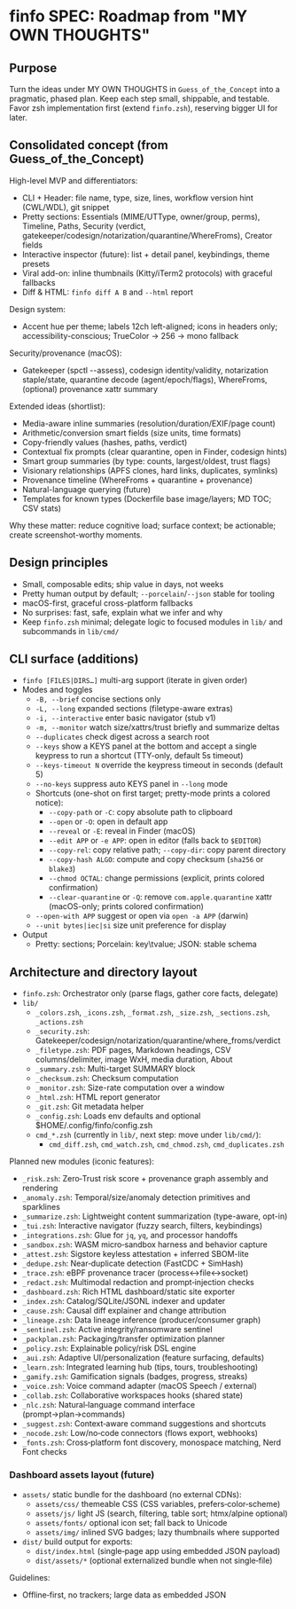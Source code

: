 # finfo SPEC: Roadmap from "MY OWN THOUGHTS"

## Purpose

Turn the ideas under MY OWN THOUGHTS in `Guess_of_the_Concept` into a pragmatic, phased plan. Keep each step small, shippable, and testable. Favor zsh implementation first (extend `finfo.zsh`), reserving bigger UI for later.

## Consolidated concept (from Guess_of_the_Concept)

High-level MVP and differentiators:

- CLI + Header: file name, type, size, lines, workflow version hint (CWL/WDL), git snippet
- Pretty sections: Essentials (MIME/UTType, owner/group, perms), Timeline, Paths, Security (verdict, gatekeeper/codesign/notarization/quarantine/WhereFroms), Creator fields
- Interactive inspector (future): list + detail panel, keybindings, theme presets
- Viral add-on: inline thumbnails (Kitty/iTerm2 protocols) with graceful fallbacks
- Diff & HTML: `finfo diff A B` and `--html` report

Design system:

- Accent hue per theme; labels 12ch left-aligned; icons in headers only; accessibility-conscious; TrueColor → 256 → mono fallback

Security/provenance (macOS):

- Gatekeeper (spctl --assess), codesign identity/validity, notarization staple/state, quarantine decode (agent/epoch/flags), WhereFroms, (optional) provenance xattr summary

Extended ideas (shortlist):

- Media-aware inline summaries (resolution/duration/EXIF/page count)
- Arithmetic/conversion smart fields (size units, time formats)
- Copy-friendly values (hashes, paths, verdict)
- Contextual fix prompts (clear quarantine, open in Finder, codesign hints)
- Smart group summaries (by type: counts, largest/oldest, trust flags)
- Visionary relationships (APFS clones, hard links, duplicates, symlinks)
- Provenance timeline (WhereFroms + quarantine + provenance)
- Natural-language querying (future)
- Templates for known types (Dockerfile base image/layers; MD TOC; CSV stats)

Why these matter: reduce cognitive load; surface context; be actionable; create screenshot-worthy moments.

## Design principles

- Small, composable edits; ship value in days, not weeks
- Pretty human output by default; `--porcelain`/`--json` stable for tooling
- macOS-first, graceful cross-platform fallbacks
- No surprises: fast, safe, explain what we infer and why
- Keep `finfo.zsh` minimal; delegate logic to focused modules in `lib/` and subcommands in `lib/cmd/`

## CLI surface (additions)

- `finfo [FILES|DIRS…]` multi-arg support (iterate in given order)
- Modes and toggles
  - `-B, --brief` concise sections only
  - `-L, --long` expanded sections (filetype-aware extras)
  - `-i, --interactive` enter basic navigator (stub v1)
  - `-m, --monitor` watch size/xattrs/trust briefly and summarize deltas
  - `--duplicates` check digest across a search root
  - `--keys` show a KEYS panel at the bottom and accept a single keypress to run a shortcut (TTY-only, default 5s timeout)
  - `--keys-timeout N` override the keypress timeout in seconds (default 5)
  - `--no-keys` suppress auto KEYS panel in `--long` mode
  - Shortcuts (one-shot on first target; pretty-mode prints a colored notice):
    - `--copy-path` or `-C`: copy absolute path to clipboard
    - `--open` or `-O`: open in default app
    - `--reveal` or `-E`: reveal in Finder (macOS)
    - `--edit APP` or `-e APP`: open in editor (falls back to `$EDITOR`)
    - `--copy-rel`: copy relative path; `--copy-dir`: copy parent directory
    - `--copy-hash ALGO`: compute and copy checksum (`sha256` or `blake3`)
    - `--chmod OCTAL`: change permissions (explicit, prints colored confirmation)
    - `--clear-quarantine` or `-Q`: remove `com.apple.quarantine` xattr (macOS-only; prints colored confirmation)
  - `--open-with APP` suggest or open via `open -a APP` (darwin)
  - `--unit bytes|iec|si` size unit preference for display
- Output
  - Pretty: sections; Porcelain: key\tvalue; JSON: stable schema

## Architecture and directory layout

- `finfo.zsh`: Orchestrator only (parse flags, gather core facts, delegate)
- `lib/`
  - `_colors.zsh`, `_icons.zsh`, `_format.zsh`, `_size.zsh`, `_sections.zsh`, `_actions.zsh`
  - `_security.zsh`: Gatekeeper/codesign/notarization/quarantine/where_froms/verdict
  - `_filetype.zsh`: PDF pages, Markdown headings, CSV columns/delimiter, image WxH, media duration, About
  - `_summary.zsh`: Multi-target SUMMARY block
  - `_checksum.zsh`: Checksum computation
  - `_monitor.zsh`: Size-rate computation over a window
  - `_html.zsh`: HTML report generator
  - `_git.zsh`: Git metadata helper
  - `_config.zsh`: Loads env defaults and optional $HOME/.config/finfo/config.zsh
  - `cmd_*.zsh` (currently in `lib/`, next step: move under `lib/cmd/`):
    - `cmd_diff.zsh`, `cmd_watch.zsh`, `cmd_chmod.zsh`, `cmd_duplicates.zsh`

Planned new modules (iconic features):

- `_risk.zsh`: Zero‑Trust risk score + provenance graph assembly and rendering
- `_anomaly.zsh`: Temporal/size/anomaly detection primitives and sparklines
- `_summarize.zsh`: Lightweight content summarization (type-aware, opt-in)
- `_tui.zsh`: Interactive navigator (fuzzy search, filters, keybindings)
- `_integrations.zsh`: Glue for `jq`, `yq`, and processor handoffs
- `_sandbox.zsh`: WASM micro‑sandbox harness and behavior capture
- `_attest.zsh`: Sigstore keyless attestation + inferred SBOM-lite
- `_dedupe.zsh`: Near‑duplicate detection (FastCDC + SimHash)
- `_trace.zsh`: eBPF provenance tracer (process↔file↔socket)
- `_redact.zsh`: Multimodal redaction and prompt‑injection checks
- `_dashboard.zsh`: Rich HTML dashboard/static site exporter
- `_index.zsh`: Catalog/SQLite/JSONL indexer and updater
- `_cause.zsh`: Causal diff explainer and change attribution
- `_lineage.zsh`: Data lineage inference (producer/consumer graph)
- `_sentinel.zsh`: Active integrity/ransomware sentinel
- `_packplan.zsh`: Packaging/transfer optimization planner
- `_policy.zsh`: Explainable policy/risk DSL engine
- `_aui.zsh`: Adaptive UI/personalization (feature surfacing, defaults)
- `_learn.zsh`: Integrated learning hub (tips, tours, troubleshooting)
- `_gamify.zsh`: Gamification signals (badges, progress, streaks)
- `_voice.zsh`: Voice command adapter (macOS Speech / external)
- `_collab.zsh`: Collaborative workspaces hooks (shared state)
- `_nlc.zsh`: Natural‑language command interface (prompt→plan→commands)
- `_suggest.zsh`: Context‑aware command suggestions and shortcuts
- `_nocode.zsh`: Low/no‑code connectors (flows export, webhooks)
- `_fonts.zsh`: Cross‑platform font discovery, monospace matching, Nerd Font checks

### Dashboard assets layout (future)

- `assets/` static bundle for the dashboard (no external CDNs):
  - `assets/css/` themeable CSS (CSS variables, prefers‑color‑scheme)
  - `assets/js/` light JS (search, filtering, table sort; htmx/alpine optional)
  - `assets/fonts/` optional icon set; fall back to Unicode
  - `assets/img/` inlined SVG badges; lazy thumbnails where supported
- `dist/` build output for exports:
  - `dist/index.html` (single‑page app using embedded JSON payload)
  - `dist/assets/*` (optional externalized bundle when not single‑file)

Guidelines:

- Offline‑first, no trackers; large data as embedded JSON <script> or sidecar `data.json`
- CSS with variables for theme hues; WCAG AA contrast; reduced motion support
- Font stack: prefer installed Nerd Monospace (JetBrains Mono Nerd, Hack Nerd, FiraCode Nerd), fallback to system monospace (SF Mono, Menlo, Consolas, DejaVu Sans Mono). No remote webfonts; optional local subset embedding.
- Keyboard navigation (roving tabindex), ARIA roles; zero‑JS mode degrades gracefully
- Tables: virtualized or paginated for >10k rows; client search and facet chips
- Performance budget: TTI < 200ms on 2019 MBP for 5k entries; inlining critical CSS

Proposed near-term reorganizations:

- Create `lib/cmd/` to host all subcommands; update sources accordingly
- Add `docs/` for schema and developer notes; add `tests/` for golden outputs
- Optional: `examples/` with sample invocations; `scripts/` for install/update helpers

## Feature backlog mapped to phases

### Phase 1 — Simple, high-ROI (zsh-only)

1. Multi-file and directory handling

- Iterate over multiple paths
- Group summary when inputs > 1: counts per type, largest/oldest, trust-flags
- Acceptance: `finfo A B/ C` prints per-item + one group summary

1. Brief/Long refinements

- Wire `-B` to hide Timeline/Paths/Security extras
- Wire `-L` to show extras (filetype-aware hints where available)
- Acceptance: toggles change section visibility deterministically

1. Script run-hints and openers

- For scripts and notebooks, show “how to run” hints; ensure Finder/app openers present
- Acceptance: `.py` shows `python3 file.py`; `open` always offered on macOS

1. Archive quick stats

- Detect archive by content; show contained count (fast) and extraction hint
- Acceptance: `.zip` shows file count and `unzip` line if content matches

1. Size unit preference

- `--unit` to force bytes/IEC/SI; porcelain/json always include `size_bytes`
- Acceptance: human display respects chosen unit scheme

### Phase 2 — Medium complexity

1. File growth/operation awareness

- `--monitor` samples size at short intervals (e.g., 3 samples / 2s) and reports trend (grow/shrink, rate)
- If quarantine present and file just appeared, hint “likely download”
- Acceptance: shows rate like `+1.2 MB/s (~3s window)` when growing

1. Duplicates and linked files

- For given path(s), compute digest (configurable algo) and scan within project tree for duplicates (by content)
- Show symlink/hardlink info
- Acceptance: prints duplicates list, marks hard/sym links distinctly

1. Process interaction

- Best-effort: detect if a file is opened by a process (darwin `lsof`), show top 3 matches
- Acceptance: `.log` shows `tail`/`app` holding the file when applicable

### Phase 3 — Interaction and permissions

1. Interactive stub (`-i`)

- Minimal list + detail pane in pure shell (no TUI libs): j/k to move, Enter to show actions, q to quit
- Acceptance: basic navigator over provided items

1. Permissions assist

- Explain `chmod` values; offer one-liners (not auto-run) to change bits
- Acceptance: concise explain string + suggested commands

### Phase 4 — Filetype extras and conversions

1. Filetype-specific stats

- PDFs: pages; Markdown: headings count; CSV/TSV: rows/cols + delimiter guess
- Acceptance: each prints a small, fast stat without heavy deps

1. Lightweight conversions

- Safe shell wrappers for common conversions (expose suggested commands only)
- Acceptance: e.g., `pdf → png` suggestion if `pdftoppm` exists; JSON↔YAML if tools present

1. Notes / QuickActions

- Per-path local notes (sidecar `.finfo.notes`), and a few quick action templates
- Acceptance: `--notes` shows first line and a count of notes

### Phase 5 — Iconic features (opt-in, safe-by-default)

1. Zero‑Trust Risk Score + Provenance Graph

- Compute a 0–100 risk score using: Gatekeeper, codesign validity/chain, notarization, quarantine, WhereFroms, executable type, entropy/strings heuristics, permission oddities, first-seen/last-opened recency. Provide a compact “Why” breakdown.
- Render provenance graph (authority → notarization → quarantine → first-seen) inline (ASCII) with flagged edges; add remediation hints.
- CLI: `finfo risk PATH` and `--risk` toggle for normal runs.
- JSON additions: `security.risk_score`, `security.risk_factors[]`, `provenance.graph`.
- Acceptance: deterministic score on same inputs; clear Why list; fast mode uses cached facts; deep mode (`--risk-deep`) enables entropy/strings (guarded).

2. Interactive TUI (Go + Bubble Tea) with Fuzzy Search

- Phase A (alpha in repo): list + filter + right-side preview (`finfo --long`), action palette (open/edit/chmod/clear quarantine/copy/reveal), async refresh, status bar. Implemented in `tui/` with Bubble Tea, Lip Gloss, Bubbles. Launched via `finfo tui` (auto-detects binary) with pure‑zsh fallback.
- Phase B (beta): multi-pane layout (files | preview | actions), tabs, job queue for background tasks (hashing, bulk chmod), keymap help, themes.
- CLI: `finfo tui [PATH…]` and `finfo browse DIR` (fzf shell mode).
- Acceptance: smooth navigation on >1K files; responsive preview; destructive actions gated; respects `--long`/`--brief`.

3. File Content Summarization (type-aware)

- Generate concise summaries for supported types: Markdown (TOC), CSV/TSV (columns, sample header, delimiter), JSON/YAML (top keys), code (top-level defs), notebooks (kernelspec, cell count), archives (top entries), media (duration/resolution, no decode).
- CLI: `finfo summarize PATH [--lines N]` and `--summary` toggle in pretty output.
- JSON addition: `summary.text` and `summary.highlights[]`.
- Acceptance: runs under 100ms for small files without external heavy deps; gated deep scans.

1. Structured report export (JSON/YAML)

- Add CLI to save machine‑readable reports to disk without wrapping in HTML:
  - `finfo export --json PATH [--out report.json]`
  - `finfo export --yaml PATH [--out report.yaml]`
- Behavior:
  - When `--json` is used, invoke existing `--json` path and write to `--out` or stdout.
  - When `--yaml` is used, convert the JSON to YAML (prefer `yq` if present; otherwise minimal shell converter) and write to `--out` or stdout.
- Acceptance: stable schema matches `--json`; YAML is equivalent; exits non‑zero on write errors.

4. Machine Learning–Based Anomaly Detection (optional)

- Learn typical size/mtime/extension patterns per directory; flag outliers (sudden large binaries in source dirs, future timestamps, burst-edit clusters).
- CLI: `finfo anomalies DIR [--explain]`.
- JSON addition: `anomalies:[{kind, score, explain}]`.
- Acceptance: safe heuristics by default; ML path enabled only with `--ml` and cached per DIR to avoid repeated cost.

5. Integrations with External Tools (processor handoffs)

- First-class pipes to `jq`/`yq`/`dasel` for JSON/YAML, and a stable `--porcelain` schema for trivial `awk`/`sed` tooling.
- CLI sugar: `finfo --json PATH | jq …` examples in docs; `finfo --porcelain | awk -F '\t' …` recipes.
- Acceptance: examples validated in docs/tests; schema stability guaranteed.

6. WASM micro‑sandbox “behavior print”

- Run suspicious scripts/binaries in a Wasmtime/wasmer micro‑VM with seccomp and an eBPF tap; capture FS/DNS/socket/env/syscalls; emit a deterministic behavior signature and safe repro recipe.
- CLI: `finfo run --sandbox PATH [--timeout N]`.
- JSON addition: `behavior: { signature, fs_ops, net_ops, syscalls_sample }`.
- Acceptance: exits safely with bounded time; no side‑effects outside sandbox.

7. Sigstore keyless attestation + inferred SBOM

- Infer a minimal SBOM (langs, deps, toolchain hints), mint a keyless Sigstore attestation (Fulcio/OIDC, Rekor), store alongside artifacts; verify later.
- CLI: `finfo attest PATH…` and `finfo verify PATH…`.
- JSON addition: `attestation: { sigstore: {log_index,…}, sbom: [...] }`.
- Acceptance: offline verify works; logs linkable; graceful when OIDC unavailable.

8. Multimodal redaction + prompt‑injection firewall

- Redact secrets/PII across text, images’ EXIF, Office comments, notebooks; detect prompt‑injection patterns in Markdown/JSON.
- CLI: `finfo scrub PATH [--ai --dry-run]`.
- JSON addition: `redactions:[{type, location, preview}]`, `injection_findings[]`.
- Acceptance: changes are previewable and reversible; no uploads by default.

9. Near‑duplicate radar (FastCDC + SimHash/LSH)

- Detect structure‑preserving clones even after formatting/repack (archives, code); suggest centralization targets and byte‑savings.
- CLI: `finfo similar DIR [--across GIT_ROOT]`.
- JSON addition: `similar_groups:[{rep, members:[{path, sim}] }]`.
- Acceptance: sub‑linear scans with caps; reproducible groups.

10. eBPF live provenance graph

- Temporarily attach eBPF probes during a command to correlate process→file→socket edges; emit a compact provenance graph with critical path and cacheable artifacts.
- CLI: `finfo trace -- cmd …`.
- JSON addition: `provenance.dynamic_graph`.
- Acceptance: requires root/entitlements; no persistent probes; clear tear‑down.

11. Rich HTML Dashboard export + Catalog mode

- Generate a single‑page, aesthetic dashboard (search, filters/facets, sortable tables, in‑page previews, provenance/risk badges). Optionally back by a local catalog (SQLite/JSONL) for cross‑session exploration.
- CLI: `finfo html --dashboard PATH…` (static export) and `finfo catalog --init DIR`, `finfo catalog --update DIR`.
- Artifacts: `dist/index.html`, `dist/assets/*`, `catalog.sqlite|catalog.jsonl`.
- Acceptance: works offline, no trackers; incremental updates; themable.
- Tech notes: prefer vanilla + htmx/alpine; optional Tabulator for tables; Pico.css/Tailwind‑lite token layer; no heavy frameworks

12. Adaptive User Interface (AUI)

- Personalizes surfaces: prioritizes frequently used actions, remembers preferred flags, adjusts section density; privacy‑first, on‑device only.
- CLI: `finfo aui --reset|--export|--import` (manage profile); implicit in normal runs.
- JSON: `aui:{ profile_version, surfaced_actions[], hidden_sections[] }`.
- Acceptance: strictly local, revocable, with deterministic fallbacks.

13. Integrated Learning Hub

- Context‑sensitive tutorials, quick tips, and troubleshooting based on file type and user actions; optional interactive “tour”.
- CLI: `finfo learn [topic]` and `finfo --tour`.
- JSON: `learn:{ tips[], links[] }`.
- Acceptance: unobtrusive; respects `--no-keys`/quiet; works offline.

14. Gamification Elements

- Achievement badges (hygiene, cleanup wins, duplicate reduction), progress tracking, optional streaks; visible in dashboard and CLI summary.
- CLI: `finfo badge [--list|--reset]`.
- JSON: `gamify:{ badges[], progress }`.
- Acceptance: strictly opt‑in; no dark patterns; easy to disable.

15. Voice Command Integration

- Hands‑free trigger for common actions (summarize, risk, clean plan) using macOS speech recognition or external engine; safe defaults.
- CLI: `finfo voice --listen`.
- JSON: `voice:{ commands[], last_action }`.
- Acceptance: disabled by default; clear push‑to‑talk UX; privacy note.

16. Collaborative Workspaces

- Shareable sessions for viewing reports/notes/todos in a local or LAN‑hosted mode; optional CRDT/rsync backing for conflict‑free notes.
- CLI: `finfo collab start|join [--port N]`.
- JSON: `collab:{ session_id, participants[], shared_notes }`.
- Acceptance: LAN/local‑first, explicit sharing, no cloud by default.

17. Natural Language Command Interface

- Translate natural language to safe, explainable command plans (dry‑run by default), with per‑step approval.
- CLI: `finfo do "compress all JPEGs in here, exclude backups" [--dry-run]`.
- JSON: `nlc:{ prompt, plan:[{cmd, explain}], executed:[] }`.
- Acceptance: zero surprises, shows the plan before running, sandboxable.

18. Context‑Aware Command Suggestions

- Suggest next actions based on directory, file types, past behavior, and git/workspace context; strictly local learning.
- CLI: `finfo suggest [PATH]` (prints top N with one‑key runs via `--keys`).
- JSON: `suggest:{ items:[{cmd, reason, score}] }`.
- Acceptance: privacy‑first, deterministic fallbacks, easy to disable.

19. Seamless Low‑/No‑Code Integration

- Export flows to low/no‑code platforms (webhooks, JSON recipes), generate small workers that call `finfo --json` + processors.
- CLI: `finfo nocode export --flow clean-and-share --to webhook.json`.
- JSON: `nocode:{ flows:[{name, steps[]}], exported_to }`.
- Acceptance: portable, offline‑friendly recipes, no vendor lock‑in.

20. Real‑Time Collaborative Command Execution

- Multi‑user approval and co‑execution of planned commands over LAN, with live logs and rollback checkpoints.
- CLI: `finfo collab exec -- plan.json` or `finfo collab --approve <id>`.
- JSON: `collab_exec:{ session_id, approvals:[{user, time}], status }`.
- Acceptance: explicit consent, audit trail, LAN‑first, reversible.

12. Causal diff explainer (why not just what)

- Explain not only the diff between two targets, but likely causes (commit messages touching files, churn hotspots, dependency bumps, build logs). Provide triage/fix suggestions.
- CLI: `finfo cause A B [--since DATE]`.
- JSON addition: `cause:{ summary, factors:[{kind, weight, evidence}], suggested_actions[] }`.
- Acceptance: deterministic factor list on same inputs; runs fast using local VCS metadata when present.

13. Data lineage inference (producer/consumer graph)

- Infer file/data lineage across notebooks, scripts, manifests, and path conventions; output a graph with confidence per edge.
- CLI: `finfo lineage PATH|DIR [--depth N]`.
- JSON addition: `lineage:{ graph, confidence }`.
- Acceptance: safe heuristics by default; optionally consult git history for stronger edges.

14. Active integrity sentinel (anti‑ransomware watch)

- Watch a directory with FSEvents/inotify and rolling entropy/rename/extension spikes; flag ransomware‑like behavior; optional soft‑quarantine and backup hints.
- CLI: `finfo sentinel DIR [--policy POLICY]`.
- JSON addition: `sentinel:{ alerts:[{time, kind, path}], policy, actions[] }`.
- Acceptance: low‑overhead watcher; no destructive default actions; clear, actionable alerts.

15. Packaging/transfer optimizer

- Simulate competing pack strategies (zip/zstd/7z, solid vs. non‑solid, split by size, dedup) and predict size/time/CPU; recommend the best plan with exact command lines.
- CLI: `finfo packplan DIR [--target s3|ssh|gdrive]`.
- JSON addition: `packplan:{ options:[{tool, est_size, est_time, cpu}], recommended }`.
- Acceptance: estimates within acceptable error; recommendations match constraints.

16. Policy/Risk DSL (explainable)

- A simple DSL to codify organizational rules (e.g., `unsigned && quarantine && exec -> high`), producing explainable findings and a score.
- CLI: `finfo policy --rules rules.finfo PATH…`.
- JSON addition: `policy:{ findings:[{id, why}], score }`.
- Acceptance: deterministic evaluation; clear Why chain; fast.

## Non-goals for now

- Full Bubble Tea TUI; deep provenance timelines; AI summaries; heavy scanners
- Exception: Phase 5 introduces opt-in, lightweight versions of risk scoring, summarization, and anomaly detection with strict guardrails and caching.
- Long-running background daemons; intrusive system changes

## Data model (JSON additions planned)

- `group_summary`: `{ total, by_type: [{ext, count, size_bytes_max, size_bytes_sum}], oldest, largest }`
- `monitor`: `{ trend: grow|shrink|flat, rate_bytes_per_s, window_seconds }`
- `links`: `{ symlink: {target, exists}, hardlink_count }`
- `proc`: `{ open_handles: [{pid, name}] }`
- `filetype`: `{ kind, stats: {pages|rows|cols|headings|delimiter} }`
- `security.risk_score`: `0..100` with higher meaning riskier
- `security.risk_factors[]`: `[{key, weight, evidence}]`
- `provenance.graph`: collapsed adjacency list with labels and flags
- `summary`: `{ text, highlights: [{label, value}] }`
- `anomalies[]`: `[{kind, score, explain}]`
- `behavior`: `{ signature, fs_ops, net_ops, syscalls_sample }`
- `attestation`: `{ sigstore: {log_index,…}, sbom: [ {name, version, type} ] }`
- `redactions[]`: `[{type, location, preview}]`
- `similar_groups[]`: `[{rep, members:[{path, sim}]}]`
- `provenance.dynamic_graph`: collapsed adjacency for eBPF trace
- `catalog`: `{ entry_id, index_time, source_root }`
- `cause`: `{ summary, factors:[{kind, weight, evidence}], suggested_actions[] }`
- `lineage`: `{ graph, confidence }`
- `sentinel`: `{ alerts:[{time, kind, path}], policy, actions[] }`
- `packplan`: `{ options:[{tool, est_size, est_time, cpu}], recommended }`
- `policy`: `{ findings:[{id, why}], score }`
- `aui`: `{ profile_version, surfaced_actions[], hidden_sections[] }`
- `learn`: `{ tips[], links[] }`
- `gamify`: `{ badges:[{id, earned_at}], progress:{score, streak} }`
- `voice`: `{ commands[], last_action }`
- `collab`: `{ session_id, participants:[{id,name}], shared_notes }`
- `nlc`: `{ prompt, plan:[{cmd, explain}], executed:[] }`
- `suggest`: `{ items:[{cmd, reason, score}] }`
- `nocode`: `{ flows:[{name, steps[]}], exported_to }`
- `collab_exec`: `{ session_id, approvals:[{user, time}], status }`
- `dashboard`: `{ version, theme, facets:[{name, values[]}], dataset_url|inline }`
- `dashboard`: `{ version, theme, facets:[{name, values[]}], dataset_url|inline }`
- `fonts`: `{ installed:[{family, style, path}], monospace_match, nerd_available, current_terminal }`

## Testing

- Golden outputs for porcelain/json for: text file, archive, dir (small), Mach-O, symlink
- Smoke tests for multi-file, brief/long toggles, archive detection, growth monitor (simulate via temp writes)
- Add tests for security JSON block, About field, quick stats

## Next steps (immediate)

1. Phase 1.1: Multi-arg loop in `finfo.zsh` with per-file run and group summary [DONE]
2. Phase 1.2: Wire `-B` and `-L` flags to existing sections consistently
3. Phase 1.3: Archive quick stats via `zipinfo -t`/`tar -tf | wc -l` (guarded); keep fast [DONE]
4. Phase 1.4: Script run-hints: extend existing `_action_hints` and `_suggest_quality` [DONE]
5. Phase 1.5: `--unit` param, unify humanizer [DONE]
6. Phase 1.6: `--monitor` lightweight file growth/shrink rate with configurable window [DONE]
7. Phase 1.7: `--duplicates` content duplicate groups (sha256) with cap [DONE]
8. Phase 1.8: Security JSON/porcelain fields (gatekeeper/codesign/notarization/quarantine/where_froms/verdict) [DONE]
9. Phase 1.9: About line in pretty/porcelain/JSON [DONE]
10. Phase 1.10: Subcommands `diff`, `chmod`, `watch` [DONE]
11. Phase 1.11: `--html` minimal report [DONE]
12. Phase 1.12: Modularization into `lib/` helpers and `lib/cmd/` subcommands [DONE]
13. Phase 1.13: Move subcommands into `lib/cmd/` directory [DONE]
14. Phase 1.14: Add docs/ with JSON schema and examples; tests/ with golden outputs [IN PROGRESS]
15. Phase 1.15: KEYS panel and shortcut actions (`--keys`, `--keys-timeout`, `--no-keys`; auto in `--long`) [DONE]
16. Phase 1.16: Expanded shortcuts (`--edit`, `--copy-*`, `--chmod`) with colored notices [DONE]
17. Phase 1.17: Go TUI alpha — list+preview+actions (Bubble Tea) [DONE]
18. Phase 1.18: HTML dashboard alpha — static assets skeleton, schema, and exporter [NEXT]
18. Phase 1.18: Fonts module `_fonts.zsh` — cross‑platform detection and CLI (`finfo fonts`) [NEXT]
19. Phase 5 scaffolding: add module stubs `_risk.zsh`, `_summarize.zsh`, `_anomaly.zsh`, `_tui.zsh`, `_dashboard.zsh`, `_index.zsh`, `_dedupe.zsh`, `_attest.zsh`, `_sandbox.zsh`, `_trace.zsh`, `_redact.zsh`, `_cause.zsh`, `_lineage.zsh`, `_sentinel.zsh`, `_packplan.zsh`, `_policy.zsh`, `_aui.zsh`, `_learn.zsh`, `_gamify.zsh`, `_voice.zsh`, `_collab.zsh`, `_nlc.zsh`, `_suggest.zsh`, `_nocode.zsh`, `_fonts.zsh` (lazy‑loaded) and extend JSON schema [PLANNED]

## Risks and mitigations

- Performance on large dirs: cap counts, show “approximate” beyond N entries
- External tools variability: check presence, degrade gracefully
- Portability: keep darwin-specific bits guarded; avoid failing on Linux
- Modular bloat: keep modules focused, small, and composable; avoid cross-coupling; document module contracts in `docs/`
